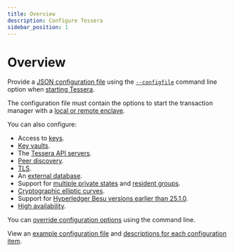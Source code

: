 ```yaml
---
title: Overview
description: Configure Tessera
sidebar_position: 1
---
```


# Overview

Provide a [JSON configuration file] using the [`--configfile`](../../Reference/CLI/CLI-Syntax.md#configfile-config-file) command line option when [starting Tessera].

The configuration file must contain the options to start the transaction manager with a [local or remote enclave](Enclave.md).

You can also configure:

- Access to [keys](Keys/Overview.md).
- [Key vaults](KeyVault/Azure-Key-Vault.md).
- The [Tessera API servers](TesseraAPI.md).
- [Peer discovery](Peer-discovery.md).
- [TLS](TLS.md).
- An [external database](Database.md).
- Support for [multiple private states](Multiple-private-state.md) and [resident groups](Multiple-private-state.md#resident-groups).
- [Cryptographic elliptic curves](Cryptographic-elliptic-curves.md).
- Support for [Hyperledger Besu versions earlier than 25.1.0](Orion-Mode.md).
- [High availability](High-availability.md).

You can [override configuration options](Override-config.md) using the command line.

View an [example configuration file](../../Reference/SampleConfiguration.md#example-configuration-file) and [descriptions for each configuration item](../../Reference/SampleConfiguration.md#configuration-items).

[JSON configuration file]: ../../Reference/SampleConfiguration.md
[starting Tessera]: ../Get-started/Start-Tessera.md
